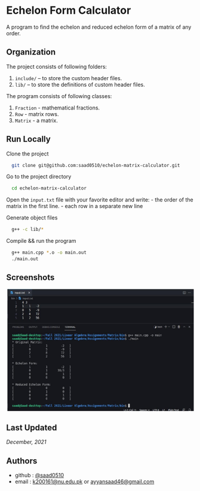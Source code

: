 # Echelon Form Calculator

A program to find the echelon and reduced echelon
form of a matrix of any order.

## Organization

The project consists of following folders:
1. `include/` – to store the custom header files.
1. `lib/` – to store the definitions of custom header files.

The program consists of following classes:
1. `Fraction` - mathematical fractions.
1. `Row` - matrix rows.
1. `Matrix` - a matrix.


## Run Locally

Clone the project

```bash
  git clone git@github.com:saad0510/echelon-matrix-calculator.git
```

Go to the project directory

```bash
  cd echelon-matrix-calculator
```

Open the `input.txt` file with your favorite editor 
and write:
    - the order of the matrix in the first line.
    - each row in a separate new line
    
Generate object files

```bash
  g++ -c lib/*
```

Compile && run the program

```bash
  g++ main.cpp *.o -o main.out
  ./main.out
```



## Screenshots

![Screenshot](./screenshot.jpg)



## Last Updated

_December, 2021_
## Authors

- github : [@saad0510](https://www.github.com/saad0510)
- email  : k200161@nu.edu.pk or ayyansaad46@gmail.com

